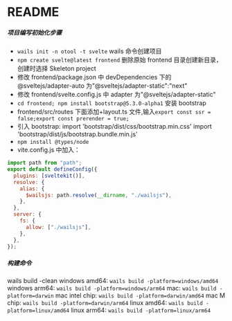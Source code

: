 # README

##### 项目编写初始化步骤

- `wails init -n otool -t svelte` wails 命令创建项目
- `npm create svelte@latest frontend` 删除原始 frontend 目录创建新目录，创建时选择 Skeleton project
- 修改 frontend/package.json 中 devDependencies 下的@sveltejs/adapter-auto 为"@sveltejs/adapter-static":"next"
- 修改 frontend/svelte.config.js 中 adapter 为"@sveltejs/adapter-static"
- `cd frontend; npm install bootstrap@5.3.0-alpha1` 安装 bootstrap
- frontend/src/routes 下面添加+layout.ts 文件,输入`export const ssr = false;export const prerender = true;`
- 引入 bootstrap: import 'bootstrap/dist/css/bootstrap.min.css' import 'bootstrap/dist/js/bootstrap.bundle.min.js'
- `npm install @types/node`
- vite.config.js 中加入：

```javascript
import path from "path";
export default defineConfig({
  plugins: [sveltekit()],
  resolve: {
    alias: {
      $wailsjs: path.resolve(__dirname, "./wailsjs"),
    },
  },
  server: {
    fs: {
      allow: ["./wailsjs"],
    },
  },
});
```

##### 构建命令

wails build -clean
windows amd64: `wails build -platform=windows/amd64`
windows arm64: `wails build -platform=windows/arm64`
mac: `wails build -platform=darwin`
mac intel chip: `wails build -platform=darwin/amd64`
mac M chip: `wails build -platform=darwin/arm64`
linux amd64: `wails build -platform=linux/amd64`
linux arm64: `wails build -platform=linux/arm64`
